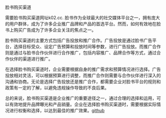 脸书购买渠道

需要脸书购买渠道网址k02.cc. 脸书作为全球最大的社交媒体平台之一，拥有庞大的用户群体，成为了许多企业推广品牌和产品的首选平台。然而，如何有效地在脸书上购买广告成为了许多企业关注的焦点之一。

脸书购买渠道的主要方式包括广告投放和推广合作。广告投放是通过脸书广告平台，选择目标受众、设定广告预算和投放时间等参数，进行广告投放。而推广合作则是通过与脸书合作伙伴进行合作推广，包括内容推广、品牌合作等方式，通过合作伙伴的渠道进行推广。

在选择脸书购买渠道时，企业需要根据自身的推广需求和预算情况进行选择。广告投放相对灵活，可以根据预算进行调整，而推广合作则需要与合作伙伴进行深入的沟通和协商。无论是选择广告投放还是推广合作，都需要企业对脸书平台的规则和政策有一定的了解，以避免违规操作导致的不良后果。

总的来说，脸书购买渠道是企业推广的重要途径之一，通过合理的选择和运用，可以有效地提升品牌曝光和产品销量。企业在选择脸书购买渠道时，需要根据实际情况进行权衡和选择，以达到最佳的推广效果。[github](https://github.com)